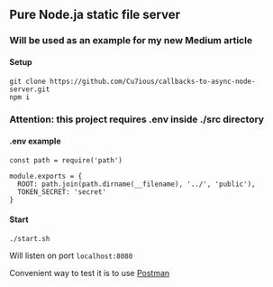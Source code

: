 ## Pure Node.ja static file server
### Will be used as an example for my new Medium article

#### Setup
```
git clone https://github.com/Cu7ious/callbacks-to-async-node-server.git
npm i
```

### Attention: this project requires .env inside ./src directory

#### .env example
```
const path = require('path')

module.exports = {
  ROOT: path.join(path.dirname(__filename), '../', 'public'),
  TOKEN_SECRET: 'secret'
}

```


#### Start
```
./start.sh
```

Will listen on port `localhost:8080`

Convenient way to test it is to use [Postman](https://www.getpostman.com/)
